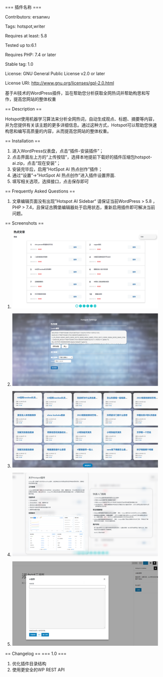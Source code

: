 === 插件名称 ===

Contributors: ersanwu

Tags: hotspot,writer

Requires at least: 5.8

Tested up to:6.1

Requires PHP: 7.4 or later

Stable tag: 1.0

License: GNU General Public License v2.0 or later

License URI: http://www.gnu.org/licenses/gpl-2.0.html


基于AI技术的WordPress插件，旨在帮助您分析获取全网热词并帮助构思和写作，提高您网站的整体权重

== Description ==

Hotspot使用机器学习算法来分析全网热词，自动生成观点、标题、摘要等内容，并为您提供有关该主题的更多详细信息。通过这种方式，Hotspot可以帮助您快速构思和编写高质量的内容，从而提高您网站的整体权重。

== Installation ==

1. 进入WordPress仪表盘，点击“插件-安装插件”；
2. 点击界面左上方的“上传按钮”，选择本地提前下载好的插件压缩包hotspot-ai.zip，点击“现在安装”；
3. 安装完毕后，启用”HotSpot AI 热点创作”插件；
4. 通过“设置”->”HotSpot AI 热点创作”进入插件设置界面.
5. 填写相关选项，选择接口，点击保存即可

== Frequently Asked Questions ==

1. 文章编辑页面没有出现”Hotspot AI Sidebar“
请保证当前WordPress > 5.8 ，PHP > 7.4，且保证古腾堡编辑器处于启用状态，重新启用插件即可解决当前问题。

== Screenshots ==

1. ![热词筛选](assets/img/screenshot-1.png)

2. ![设置界面](assets/img/screenshot-2.png)

3. ![统计分析](assets/img/screenshot-3.png)

4. ![关于](assets/img/screenshot-4.png)

5. ![Sidebar](assets/img/screenshot-5.png)

   

== Changelog ==
=== 1.0 ===

1. 优化插件目录结构
3. 使用更安全的WP REST API
